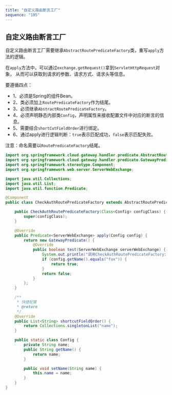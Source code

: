 ```yaml
---
title: "自定义路由断言工厂"
sequence: "105"
---
```


## 自定义路由断言工厂

自定义路由断言工厂需要继承`AbstractRoutePredicateFactory`类，重写`apply`方法的逻辑。

在`apply`方法中，可以通过`exchange.getRequest()`拿到`ServletHttpRequest`对象，
从而可以获取到请求的参数、请求方式、请求头等信息。

要遵循四点：

- 1、必须是Spring的组件Bean。
- 2、类必须加上`RoutePredicateFactory`作为结尾。
- 3、必须继承`AbstractRoutePredicateFactory`。
- 4、必须声明静态内部类`Config`，声明属性来接收配置文件中对应的断言的信息。
- 5、需要结合`shortCutFieldOrder`进行绑定。
- 6、通过apply进行逻辑判断：`true`表示匹配成功，`false`表示匹配失败。

注意：命名需要以`RoutePredicateFactory`结尾。

```java
import org.springframework.cloud.gateway.handler.predicate.AbstractRoutePredicateFactory;
import org.springframework.cloud.gateway.handler.predicate.GatewayPredicate;
import org.springframework.stereotype.Component;
import org.springframework.web.server.ServerWebExchange;

import java.util.Collections;
import java.util.List;
import java.util.function.Predicate;

@Component
public class CheckAuthRoutePredicateFactory extends AbstractRoutePredicateFactory<CheckAuthRoutePredicateFactory.Config> {

    public CheckAuthRoutePredicateFactory(Class<Config> configClass) {
        super(configClass);
    }

    @Override
    public Predicate<ServerWebExchange> apply(Config config) {
        return new GatewayPredicate() {
            @Override
            public boolean test(ServerWebExchange serverWebExchange) {
                System.out.println("调用CheckAuthRoutePredicateFactory: " + config.getName());
                if (config.getName().equals("fox")) {
                    return true;
                }
                return false;
            }
        };
    }

    /**
     * 快捷配置
     * @return
     */
    @Override
    public List<String> shortcutFieldOrder() {
        return Collections.singletonList("name");
    }

    public static class Config {
        private String name;
        public String getName() {
            return name;
        }

        public void setName(String name) {
            this.name = name;
        }
    }
}
```
